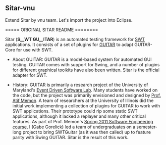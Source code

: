Sitar-vnu
------------
Extend Sitar by vnu team.
Let's import the project into Eclipse.

===== ORIGINAL SITAR README ========

Sitar (__S__WT GU__ITAR__) is an automated testing framework for [SWT](http://eclipse.org/swt) applications. 
It consists of a set of plugins for [GUITAR](http://guitar.sourceforge.net) to adapt GUITAR-Core for use with SWT.

- About GUITAR: GUITAR is a model-based system for automated GUI testing. GUITAR comes with support for Swing, and a number of plugins 
for different graphical toolkits have also been written. Sitar is the official adapter for SWT. 

- History: GUITAR is primarily a research project of the University of Maryland's 
[Event Driven Software Lab](http://www.cs.umd.edu/~atif/edsl). Many students have worked on the code, but the project 
was primarily envisioned and designed by [Prof. Atif Memon](http://www.cs.umd.edu/~atif). A team of researchers at the University of Illinois did the initial work implementing a collection of plugins for GUITAR to work with SWT applications. Their prototype could rip some static SWT applications, although it lacked a replayer and many other critical features. As part of Prof. Memon's [Spring 2011 Software Engineering course](http://www.cs.umd.edu/~atif/Teaching/Spring2011), I (Gabe Gorelick) led a team of undergraduates on a semester-long project to bring SWTGuitar (as it was then called) up to feature parity with Swing GUITAR. Sitar is the result of this work.

